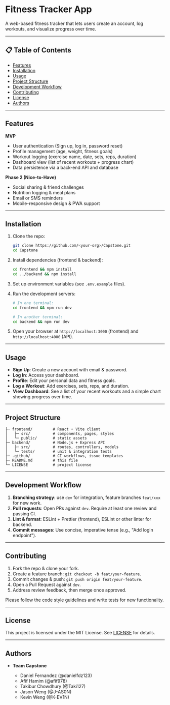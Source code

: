 # Fitness Tracker App

A web-based fitness tracker that lets users create an account, log workouts, and visualize progress over time.

---

## 📋 Table of Contents

* [Features](#features)
* [Installation](#installation)
* [Usage](#usage)
* [Project Structure](#project-structure)
* [Development Workflow](#development-workflow)
* [Contributing](#contributing)
* [License](#license)
* [Authors](#authors)

---

## Features

**MVP**

* User authentication (Sign up, log in, password reset)
* Profile management (age, weight, fitness goals)
* Workout logging (exercise name, date, sets, reps, duration)
* Dashboard view (list of recent workouts + progress chart)
* Data persistence via a back-end API and database

**Phase 2 (Nice-to-Have)**

* Social sharing & friend challenges
* Nutrition logging & meal plans
* Email or SMS reminders
* Mobile-responsive design & PWA support

---

## Installation

1. Clone the repo:

   ```bash
   git clone https://github.com/<your-org>/Capstone.git
   cd Capstone
   ```
2. Install dependencies (frontend & backend):

   ```bash
   cd frontend && npm install
   cd ../backend && npm install
   ```
3. Set up environment variables (see `.env.example` files).
4. Run the development servers:

   ```bash
   # In one terminal:
   cd frontend && npm run dev

   # In another terminal:
   cd backend && npm run dev
   ```
5. Open your browser at `http://localhost:3000` (frontend) and `http://localhost:4000` (API).

---

## Usage

* **Sign Up**: Create a new account with email & password.
* **Log In**: Access your dashboard.
* **Profile**: Edit your personal data and fitness goals.
* **Log a Workout**: Add exercises, sets, reps, and duration.
* **View Dashboard**: See a list of your recent workouts and a simple chart showing progress over time.

---

## Project Structure

```
├─ frontend/         # React + Vite client
│   ├─ src/          # components, pages, styles
│   └─ public/       # static assets
├─ backend/          # Node.js + Express API
│   ├─ src/          # routes, controllers, models
│   └─ tests/        # unit & integration tests
├─ .github/          # CI workflows, issue templates
├─ README.md         # this file
└─ LICENSE           # project license
```

---

## Development Workflow

1. **Branching strategy**: use `dev` for integration, feature branches `feat/xxx` for new work.
2. **Pull requests**: Open PRs against `dev`. Require at least one review and passing CI.
3. **Lint & format**: ESLint + Prettier (frontend), ESLint or other linter for backend.
4. **Commit messages**: Use concise, imperative tense (e.g., "Add login endpoint").

---

## Contributing

1. Fork the repo & clone your fork.
2. Create a feature branch: `git checkout -b feat/your-feature`.
3. Commit changes & push: `git push origin feat/your-feature`.
4. Open a Pull Request against `dev`.
5. Address review feedback, then merge once approved.

Please follow the code style guidelines and write tests for new functionality.

---

## License

This project is licensed under the MIT License. See [LICENSE](LICENSE) for details.

---

## Authors

* **Team Capstone**

  * Daniel Fernandez (@danielfdz123)
  * Afif Hamim (@afif978)
  * Takibur Chowdhury (@Taki127)
  * Jason Weng (@J-AS0N)
  * Kevin Weng (@K-EV1N)

